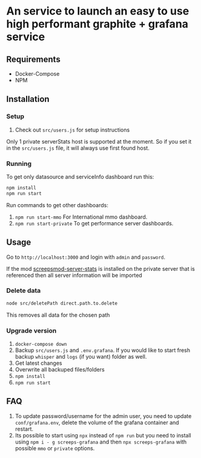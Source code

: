 # An service to launch an easy to use high performant graphite + grafana service

## Requirements

- Docker-Compose
- NPM

## Installation

### Setup

1. Check out `src/users.js` for setup instructions

Only 1 private serverStats host is supported at the moment. So if you set it in the `src/users.js` file, it will always use first found host.

### Running

To get only datasource and serviceInfo dashboard run this:

```bash
npm install
npm run start
```

Run commands to get other dashboards:

1. `npm run start-mmo` For International mmo dashboard.
2. `npm run start-private` To get performance server dashboards.

## Usage

Go to `http://localhost:3000` and login with `admin` and `password`.

If the mod [screepsmod-server-stats](https://github.com/The-International-Screeps-Bot/screepsmod-server-stats) is installed on the private server that is referenced then all server information will be imported

### Delete data

```bash
node src/deletePath direct.path.to.delete
```

This removes all data for the chosen path

### Upgrade version

1. `docker-compose down`
2. Backup `src/users.js` and `.env.grafana`. If you would like to start fresh backup `whisper` and `logs` (if you want) folder as well.
3. Get latest changes
4. Overwrite all backuped files/folders
5. `npm install`
6. `npm run start`

## FAQ

1. To update password/username for the admin user, you need to update `conf/grafana.env`, delete the volume of the grafana container and restart.
2. Its possible to start using `npx` instead of `npm run` but you need to install using `npm i - g screeps-grafana` and then `npx screeps-grafana` with possible `mmo` or `private` options.
